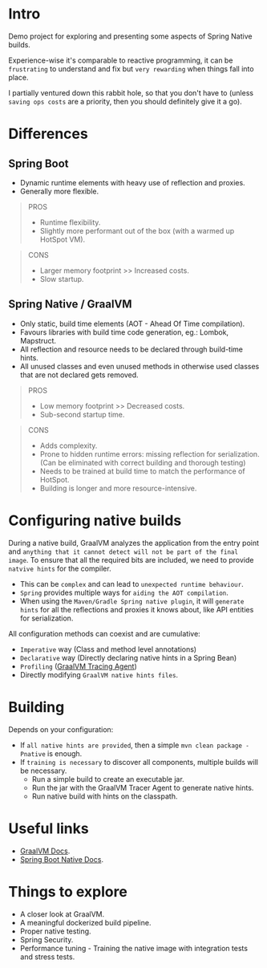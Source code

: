 # Intro
Demo project for exploring and presenting some aspects of Spring Native builds.

Experience-wise it's comparable to reactive programming, it can be `frustrating` to understand and fix 
but `very rewarding` when things fall into place.

I partially ventured down this rabbit hole, so that you don't have to 
(unless `saving ops costs` are a priority, then you should definitely give it a go).

# Differences

## Spring Boot
- Dynamic runtime elements with heavy use of reflection and proxies.
- Generally more flexible.

> PROS
> - Runtime flexibility.
> - Slightly more performant out of the box (with a warmed up HotSpot VM).

> CONS
> - Larger memory footprint >> Increased costs.
> - Slow startup.

## Spring Native / GraalVM
- Only static, build time elements (AOT - Ahead Of Time compilation).
- Favours libraries with build time code generation, eg.: Lombok, Mapstruct.
- All reflection and resource needs to be declared through build-time hints.
- All unused classes and even unused methods in otherwise used classes that are not declared gets removed.

> PROS
> - Low memory footprint >> Decreased costs.
> - Sub-second startup time.

> CONS
> - Adds complexity.
> - Prone to hidden runtime errors: missing reflection for serialization. (Can be eliminated with correct building and thorough testing)
> - Needs to be trained at build time to match the performance of HotSpot.
> - Building is longer and more resource-intensive.

# Configuring native builds
During a native build, GraalVM analyzes the application from the entry point and `anything that it cannot detect will not be part of the final image`.
To ensure that all the required bits are included, we need to provide `natvive hints` for the compiler. 

- This can be `complex` and can lead to `unexpected runtime behaviour`.
- `Spring` provides multiple ways for `aiding the AOT compilation`.
- When using the `Maven/Gradle Spring native plugin`, it will `generate hints` for all the reflections and proxies it knows about, like API entities for serialization.

All configuration methods can coexist and are cumulative:
- `Imperative` way (Class and method level annotations)
- `Declarative` way (Directly declaring native hints in a Spring Bean)
- `Profiling` ([GraalVM Tracing Agent](https://www.graalvm.org/22.0/reference-manual/native-image/Agent/))
- Directly modifying `GraalVM native hints files`.

# Building
Depends on your configuration:
- If `all native hints are provided`, then a simple `mvn clean package -Pnative` is enough.
- If `training is necessary` to discover all components, multiple builds will be necessary.
  - Run a simple build to create an executable jar.
  - Run the jar with the GraalVM Tracer Agent to generate native hints.
  - Run native build with hints on the classpath.

# Useful links
- [GraalVM Docs](https://www.graalvm.org/22.0/reference-manual/native-image/).
- [Spring Boot Native Docs](https://docs.spring.io/spring-boot/docs/current/reference/html/native-image.html#native-image.introducing-graalvm-native-images).

# Things to explore
- A closer look at GraalVM.
- A meaningful dockerized build pipeline.
- Proper native testing.
- Spring Security.
- Performance tuning - Training the native image with integration tests and stress tests.